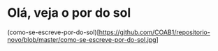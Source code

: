  # Olá, veja o por do sol

 (como-se-escreve-por-do-sol)[https://github.com/COAB1/repositorio-novo/blob/master/como-se-escreve-por-do-sol.jpg]
